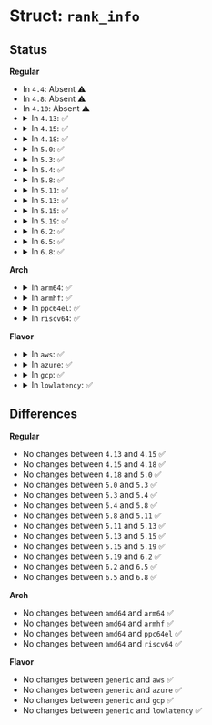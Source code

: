 # Struct: <code>rank_info</code>

## Status
<b>Regular</b>
<ul>
<li>
In <code>4.4</code>: Absent ⚠️
</li>
<li>
In <code>4.8</code>: Absent ⚠️
</li>
<li>
In <code>4.10</code>: Absent ⚠️
</li>
<li>
<details>
<summary>In <code>4.13</code>: ✅</summary>

```c
struct rank_info {
    int chan_idx;
    struct csrow_info *csrow;
    struct dimm_info *dimm;
    u32 ce_count;
};
```
</details>
</li>
<li>
<details>
<summary>In <code>4.15</code>: ✅</summary>

```c
struct rank_info {
    int chan_idx;
    struct csrow_info *csrow;
    struct dimm_info *dimm;
    u32 ce_count;
};
```
</details>
</li>
<li>
<details>
<summary>In <code>4.18</code>: ✅</summary>

```c
struct rank_info {
    int chan_idx;
    struct csrow_info *csrow;
    struct dimm_info *dimm;
    u32 ce_count;
};
```
</details>
</li>
<li>
<details>
<summary>In <code>5.0</code>: ✅</summary>

```c
struct rank_info {
    int chan_idx;
    struct csrow_info *csrow;
    struct dimm_info *dimm;
    u32 ce_count;
};
```
</details>
</li>
<li>
<details>
<summary>In <code>5.3</code>: ✅</summary>

```c
struct rank_info {
    int chan_idx;
    struct csrow_info *csrow;
    struct dimm_info *dimm;
    u32 ce_count;
};
```
</details>
</li>
<li>
<details>
<summary>In <code>5.4</code>: ✅</summary>

```c
struct rank_info {
    int chan_idx;
    struct csrow_info *csrow;
    struct dimm_info *dimm;
    u32 ce_count;
};
```
</details>
</li>
<li>
<details>
<summary>In <code>5.8</code>: ✅</summary>

```c
struct rank_info {
    int chan_idx;
    struct csrow_info *csrow;
    struct dimm_info *dimm;
    u32 ce_count;
};
```
</details>
</li>
<li>
<details>
<summary>In <code>5.11</code>: ✅</summary>

```c
struct rank_info {
    int chan_idx;
    struct csrow_info *csrow;
    struct dimm_info *dimm;
    u32 ce_count;
};
```
</details>
</li>
<li>
<details>
<summary>In <code>5.13</code>: ✅</summary>

```c
struct rank_info {
    int chan_idx;
    struct csrow_info *csrow;
    struct dimm_info *dimm;
    u32 ce_count;
};
```
</details>
</li>
<li>
<details>
<summary>In <code>5.15</code>: ✅</summary>

```c
struct rank_info {
    int chan_idx;
    struct csrow_info *csrow;
    struct dimm_info *dimm;
    u32 ce_count;
};
```
</details>
</li>
<li>
<details>
<summary>In <code>5.19</code>: ✅</summary>

```c
struct rank_info {
    int chan_idx;
    struct csrow_info *csrow;
    struct dimm_info *dimm;
    u32 ce_count;
};
```
</details>
</li>
<li>
<details>
<summary>In <code>6.2</code>: ✅</summary>

```c
struct rank_info {
    int chan_idx;
    struct csrow_info *csrow;
    struct dimm_info *dimm;
    u32 ce_count;
};
```
</details>
</li>
<li>
<details>
<summary>In <code>6.5</code>: ✅</summary>

```c
struct rank_info {
    int chan_idx;
    struct csrow_info *csrow;
    struct dimm_info *dimm;
    u32 ce_count;
};
```
</details>
</li>
<li>
<details>
<summary>In <code>6.8</code>: ✅</summary>

```c
struct rank_info {
    int chan_idx;
    struct csrow_info *csrow;
    struct dimm_info *dimm;
    u32 ce_count;
};
```
</details>
</li>
</ul>
<b>Arch</b>
<ul>
<li>
<details>
<summary>In <code>arm64</code>: ✅</summary>

```c
struct rank_info {
    int chan_idx;
    struct csrow_info *csrow;
    struct dimm_info *dimm;
    u32 ce_count;
};
```
</details>
</li>
<li>
<details>
<summary>In <code>armhf</code>: ✅</summary>

```c
struct rank_info {
    int chan_idx;
    struct csrow_info *csrow;
    struct dimm_info *dimm;
    u32 ce_count;
};
```
</details>
</li>
<li>
<details>
<summary>In <code>ppc64el</code>: ✅</summary>

```c
struct rank_info {
    int chan_idx;
    struct csrow_info *csrow;
    struct dimm_info *dimm;
    u32 ce_count;
};
```
</details>
</li>
<li>
<details>
<summary>In <code>riscv64</code>: ✅</summary>

```c
struct rank_info {
    int chan_idx;
    struct csrow_info *csrow;
    struct dimm_info *dimm;
    u32 ce_count;
};
```
</details>
</li>
</ul>
<b>Flavor</b>
<ul>
<li>
<details>
<summary>In <code>aws</code>: ✅</summary>

```c
struct rank_info {
    int chan_idx;
    struct csrow_info *csrow;
    struct dimm_info *dimm;
    u32 ce_count;
};
```
</details>
</li>
<li>
<details>
<summary>In <code>azure</code>: ✅</summary>

```c
struct rank_info {
    int chan_idx;
    struct csrow_info *csrow;
    struct dimm_info *dimm;
    u32 ce_count;
};
```
</details>
</li>
<li>
<details>
<summary>In <code>gcp</code>: ✅</summary>

```c
struct rank_info {
    int chan_idx;
    struct csrow_info *csrow;
    struct dimm_info *dimm;
    u32 ce_count;
};
```
</details>
</li>
<li>
<details>
<summary>In <code>lowlatency</code>: ✅</summary>

```c
struct rank_info {
    int chan_idx;
    struct csrow_info *csrow;
    struct dimm_info *dimm;
    u32 ce_count;
};
```
</details>
</li>
</ul>

## Differences
<b>Regular</b>
<ul>
<li>
No changes between <code>4.13</code> and <code>4.15</code> ✅
</li>
<li>
No changes between <code>4.15</code> and <code>4.18</code> ✅
</li>
<li>
No changes between <code>4.18</code> and <code>5.0</code> ✅
</li>
<li>
No changes between <code>5.0</code> and <code>5.3</code> ✅
</li>
<li>
No changes between <code>5.3</code> and <code>5.4</code> ✅
</li>
<li>
No changes between <code>5.4</code> and <code>5.8</code> ✅
</li>
<li>
No changes between <code>5.8</code> and <code>5.11</code> ✅
</li>
<li>
No changes between <code>5.11</code> and <code>5.13</code> ✅
</li>
<li>
No changes between <code>5.13</code> and <code>5.15</code> ✅
</li>
<li>
No changes between <code>5.15</code> and <code>5.19</code> ✅
</li>
<li>
No changes between <code>5.19</code> and <code>6.2</code> ✅
</li>
<li>
No changes between <code>6.2</code> and <code>6.5</code> ✅
</li>
<li>
No changes between <code>6.5</code> and <code>6.8</code> ✅
</li>
</ul>
<b>Arch</b>
<ul>
<li>
No changes between <code>amd64</code> and <code>arm64</code> ✅
</li>
<li>
No changes between <code>amd64</code> and <code>armhf</code> ✅
</li>
<li>
No changes between <code>amd64</code> and <code>ppc64el</code> ✅
</li>
<li>
No changes between <code>amd64</code> and <code>riscv64</code> ✅
</li>
</ul>
<b>Flavor</b>
<ul>
<li>
No changes between <code>generic</code> and <code>aws</code> ✅
</li>
<li>
No changes between <code>generic</code> and <code>azure</code> ✅
</li>
<li>
No changes between <code>generic</code> and <code>gcp</code> ✅
</li>
<li>
No changes between <code>generic</code> and <code>lowlatency</code> ✅
</li>
</ul>

